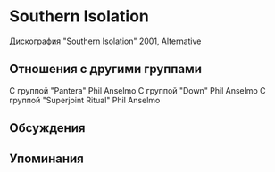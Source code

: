 # Southern Isolation

Дискография
"Southern Isolation" 2001, Alternative

## Отношения с другими группами

C группой "Pantera" Phil Anselmo
C группой "Down" Phil Anselmo
C группой "Superjoint Ritual" Phil Anselmo

## Обсуждения


## Упоминания

